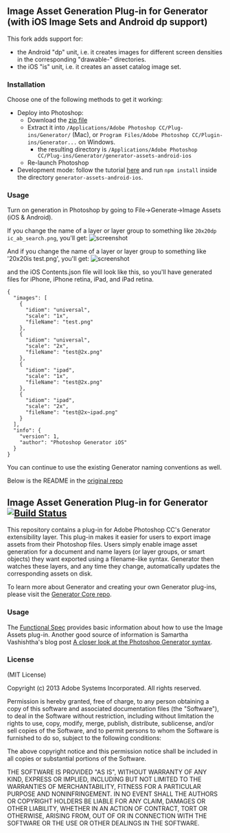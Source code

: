 ## Image Asset Generation Plug-in for Generator (with iOS Image Sets and Android dp support)

This fork adds support for:
 - the Android "dp" unit, i.e. it creates images for different screen densities in the corresponding "drawable-" directories.
 - the iOS "is" unit, i.e. it creates an asset catalog image set.

### Installation
Choose one of the following methods to get it working:

- Deploy into Photoshop:
  - Download the [zip file](https://github.com/kcoop/generator-assets/releases/tag/android-ios-1.0)
  - Extract it into `/Applications/Adobe Photoshop CC/Plug-ins/Generator/` (Mac), or `Program Files/Adobe Photoshop CC/Plugin-ins/Generator...` on Windows.
    - the resulting directory is `/Applications/Adobe Photoshop CC/Plug-ins/Generator/generator-assets-android-ios`
  - Re-launch Photoshop
- Development mode: follow the tutorial [here](http://tomkrcha.com/?p=3896) and run `npm install` inside the directory `generator-assets-android-ios`.

### Usage
Turn on generation in Photoshop by going to File->Generate->Image Assets (iOS & Android).

If you change the name of a layer or layer group to something like `20x20dp ic_ab_search.png`, you'll get:
![screenshot](https://raw.github.com/kcoop/generator-assets/master/generated_dirs_screenshot.png)

And if you change the name of a layer or layer group to something like '20x20is test.png', you'll get:
![screenshot](https://raw.github.com/kcoop/generator-assets/master/generated_ios_dirs_screenshot.png)

and the iOS Contents.json file will look like this, so you'll have generated files for iPhone, iPhone retina, iPad, and iPad retina.
```
{
  "images": [
    {
      "idiom": "universal",
      "scale": "1x",
      "fileName": "test.png"
    },
    {
      "idiom": "universal",
      "scale": "2x",
      "fileName": "test@2x.png"
    },
    {
      "idiom": "ipad",
      "scale": "1x",
      "fileName": "test@2x.png"
    },
    {
      "idiom": "ipad",
      "scale": "2x",
      "fileName": "test@2x~ipad.png"
    }
  ],
  "info": {
    "version": 1,
    "author": "Photoshop Generator iOS"
  }
}
```

You can continue to use the existing Generator naming conventions as well.

Below is the README in the [original repo](https://github.com/adobe-photoshop/generator-assets)


## Image Asset Generation Plug-in for Generator [![Build Status](https://travis-ci.org/adobe-photoshop/generator-assets.png?branch=master)](https://travis-ci.org/adobe-photoshop/generator-assets)

This repository contains a plug-in for Adobe Photoshop CC's Generator extensibility layer. This plug-in makes it easier for users to export image assets from their Photoshop files. Users simply enable image asset generation for a document and name layers (or layer groups, or smart objects) they want exported using a filename-like syntax. Generator then watches these layers, and any time they change, automatically updates the corresponding assets on disk.

To learn more about Generator and creating your own Generator plug-ins, please visit the [Generator Core repo](https://github.com/adobe-photoshop/generator-core).

### Usage

The [Functional Spec](https://github.com/adobe-photoshop/generator-assets/wiki/Generate-Web-Assets-Functional-Spec)
provides basic information about how to use the Image Assets plug-in.
Another good source of information is Samartha Vashishtha's blog post
[A closer look at the Photoshop Generator syntax](http://blogs.adobe.com/samartha/2013/09/a-closer-look-at-the-photoshop-generator-syntax.html).

### License

(MIT License)

Copyright (c) 2013 Adobe Systems Incorporated. All rights reserved.

Permission is hereby granted, free of charge, to any person obtaining a
copy of this software and associated documentation files (the "Software"),
to deal in the Software without restriction, including without limitation
the rights to use, copy, modify, merge, publish, distribute, sublicense,
and/or sell copies of the Software, and to permit persons to whom the
Software is furnished to do so, subject to the following conditions:

The above copyright notice and this permission notice shall be included in
all copies or substantial portions of the Software.

THE SOFTWARE IS PROVIDED "AS IS", WITHOUT WARRANTY OF ANY KIND, EXPRESS OR
IMPLIED, INCLUDING BUT NOT LIMITED TO THE WARRANTIES OF MERCHANTABILITY,
FITNESS FOR A PARTICULAR PURPOSE AND NONINFRINGEMENT. IN NO EVENT SHALL THE
AUTHORS OR COPYRIGHT HOLDERS BE LIABLE FOR ANY CLAIM, DAMAGES OR OTHER
LIABILITY, WHETHER IN AN ACTION OF CONTRACT, TORT OR OTHERWISE, ARISING
FROM, OUT OF OR IN CONNECTION WITH THE SOFTWARE OR THE USE OR OTHER
DEALINGS IN THE SOFTWARE.
